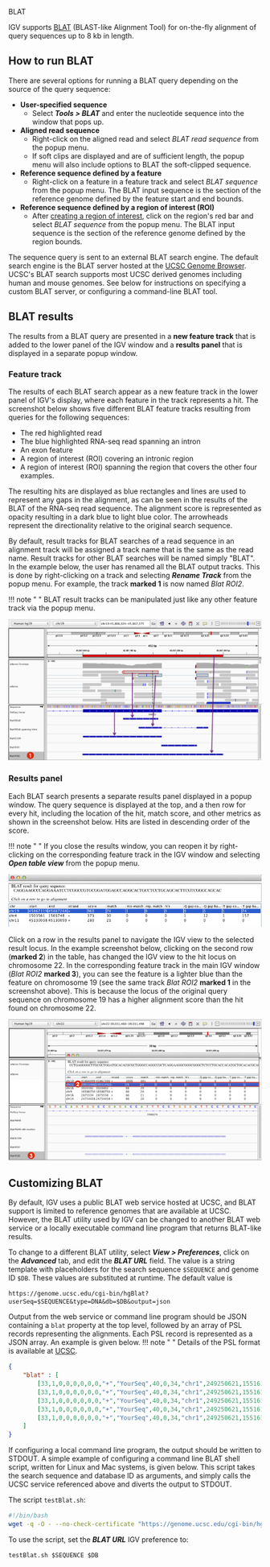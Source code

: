 
<!---
The page title should not go in the menu
-->
<p class="page-title"> BLAT </p>

IGV supports  [BLAT](http://en.wikipedia.org/wiki/BLAT_%28bioinformatics%29) (BLAST-like Alignment Tool) for on-the-fly 
alignment of query sequences up to 8 kb in length. 

## How to run BLAT

There are several options for running a BLAT query depending on the source of the query sequence:

* **User-specified sequence** 
    * Select _**Tools > BLAT**_  and enter the nucleotide sequence into the window that pops up.
* **Aligned read sequence** 
    * Right-click on the aligned read and select _BLAT read sequence_ from the popup menu. 
    * If soft clips are displayed and are of sufficient length, the popup menu will also include options to BLAT the soft-clipped sequence.
* **Reference sequence defined by a feature** 
    * Right-click on a feature in a feature track and select _BLAT sequence_ from the popup menu. The BLAT input sequence is the section of the reference genome defined by the feature start and end bounds.
* **Reference sequence defined by a region of interest (ROI)**
    * After [creating a region of interest](../../regions), click on the
  region's red bar and select _BLAT sequence_ from the popup menu. The BLAT input sequence is the section of the
  reference genome defined by the region bounds.

The sequence query is sent to an external BLAT search engine. The default search engine is the BLAT server hosted at 
the [UCSC Genome Browser](https://genome.ucsc.edu/cgi-bin/hgBlat). UCSC's BLAT search supports most UCSC
derived genomes including human and mouse genomes.  See below for instructions on specifying a custom BLAT server,
or configuring a command-line BLAT tool.

## BLAT results

The results from a BLAT query are presented in a **new feature track** that is added to the lower panel of the IGV window and a **results panel** that is displayed in a separate popup window.


### Feature track

The results of each BLAT search appear as a new feature track in the lower panel of IGV's display, where each feature in the track represents a hit. 
The screenshot below shows five different BLAT feature tracks resulting from queries for the following sequences:

* The red highlighted read
* The blue highlighted RNA-seq read spanning an intron
* An exon feature
* A region of interest (ROI) covering an intronic region
* A region of interest (ROI) spanning the region that covers the other four examples.

The resulting hits are displayed as blue rectangles and lines are used to represent any gaps in the alignment, as can be seen in the results of the BLAT of the RNA-seq read sequence. The alignment score is represented as opacity resulting in a dark blue to light blue color. The arrowheads represent the directionality relative to the original search sequence.

By default, result tracks for BLAT searches of a read sequence in an alignment track will be assigned a track name that is the same as the read name. Result tracks for other BLAT searches will be named simply "BLAT". In the example below, the user has renamed all the BLAT output tracks. This is done by right-clicking on a track and selecting _**Rename Track**_ from the popup menu. For example, the track **marked 1** is now named _Blat ROI2_. 

!!! note " "
    BLAT result tracks can be manipulated just like any other feature track via the popup menu.

![](../img/SL_BLAT1b_2015-04-01.png)

### Results panel

Each BLAT search presents a separate results panel displayed in a popup window. The query sequence is displayed at the top, and a then row for every hit, including the location of the hit, match score, and other metrics
as shown in the screenshot below. Hits are listed in descending order of the score. 

!!! note " "
    If you close the results window, you can reopen it by right-clicking on the corresponding feature track in the IGV window and selecting _**Open table view**_ from the popup menu.

![](../img/Screenshot%202015-04-01%2015.41.18.png)


Click on a row in the results panel to navigate the IGV view to the selected result locus. In the example screenshot below, clicking on the second row (**marked 2**) in the table, has changed the IGV view to the hit locus on chromosome 22. In the corresponding feature track in the main IGV window (_Blat ROI2_ **marked 3**), you can see the feature is a lighter blue than the feature on chromosome 19 (see the same track _Blat ROI2_ **marked 1** in the screenshot above). This is because the locus of the original query sequence on chromosome 19 has a higher alignment score than the hit found on chromosome 22.

![](../img/SL_BLAT2-3_2015-04-01.png)


## Customizing BLAT

By default, IGV uses a public BLAT web service hosted at UCSC, and BLAT support is limited to reference genomes that are available at UCSC.  However, the BLAT utility used by IGV can be changed to another BLAT web service or a locally executable command line program that returns BLAT-like results.

To change to a different BLAT utility, select 
_**View > Preferences**_, click on the _**Advanced**_ tab, and edit the ***BLAT URL*** field.  The value is a string template with placeholders for the 
search sequence ```$SEQUENCE``` and genome ID ```$DB```.  These values are substituted at runtime.  The default 
value is

```
https://genome.ucsc.edu/cgi-bin/hgBlat?userSeq=$SEQUENCE&type=DNA&db=$DB&output=json
```

Output from the web service or command line program should be JSON containing a ```blat``` property at the top level, 
followed by an array of PSL records representing the alignments.   Each PSL record is represented as a JSON array.  An example is given below.
!!! note " "
    Details of the PSL format is available at [UCSC](http://genome.ucsc.edu/FAQ/FAQformat#format2).   

```json
{
    "blat" : [
        [33,1,0,0,0,0,0,0,"+","YourSeq",40,0,34,"chr1",249250621,155161117,155161151,1, 34,0,155161117],
        [33,1,0,0,0,0,0,0,"+","YourSeq",40,0,34,"chr1",249250621,155161255,155161289,1, 34,0,155161255],
        [33,1,0,0,0,0,0,0,"+","YourSeq",40,0,34,"chr1",249250621,155161315,155161349,1, 34,0,155161315],
        [33,1,0,0,0,0,0,0,"+","YourSeq",40,0,34,"chr1",249250621,155161435,155161469,1, 34,0,155161435],
        [33,1,0,0,0,0,0,0,"+","YourSeq",40,0,34,"chr1",249250621,155161495,155161529,1, 34,0,155161495]
    ]
}
```

If configuring a local command line program, the output should be written to STDOUT.
A simple example of configuring a command line BLAT shell script, written for Linux and Mac systems, is given below.  This script takes the search sequence and database ID as arguments, and simply calls the UCSC service referenced above and diverts the output to STDOUT. 

The script ```testBlat.sh```:

```bash
#!/bin/bash
wget -q -O - --no-check-certificate "https://genome.ucsc.edu/cgi-bin/hgBlat?userSeq=$1&type=DNA&db=$2&output=json"
```

To use the script, set the ***BLAT URL*** IGV preference to:

```
testBlat.sh $SEQUENCE $DB
```








